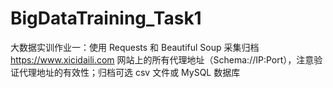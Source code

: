 # BigDataTraining_Task1
大数据实训作业一：使用 Requests 和 Beautiful Soup 采集归档 https://www.xicidaili.com 网站上的所有代理地址（Schema://IP:Port），注意验证代理地址的有效性；归档可选 csv 文件或 MySQL 数据库
